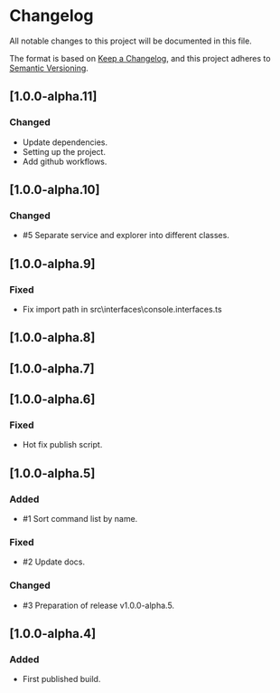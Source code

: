 # Changelog

All notable changes to this project will be documented in this file.

The format is based on [Keep a Changelog](https://keepachangelog.com/en/1.0.0/),
and this project adheres to [Semantic Versioning](https://semver.org/spec/v2.0.0.html).

## [1.0.0-alpha.11]
### Changed
- Update dependencies.
- Setting up the project.
- Add github workflows.

## [1.0.0-alpha.10]
### Changed
- #5 Separate service and explorer into different classes.

## [1.0.0-alpha.9]
### Fixed
- Fix import path in src\interfaces\console.interfaces.ts

## [1.0.0-alpha.8]
## [1.0.0-alpha.7]
## [1.0.0-alpha.6]
### Fixed
- Hot fix publish script.

## [1.0.0-alpha.5]
### Added
- #1 Sort command list by name.

### Fixed
- #2 Update docs.

### Changed
- #3 Preparation of release v1.0.0-alpha.5.

## [1.0.0-alpha.4]
### Added
- First published build.
